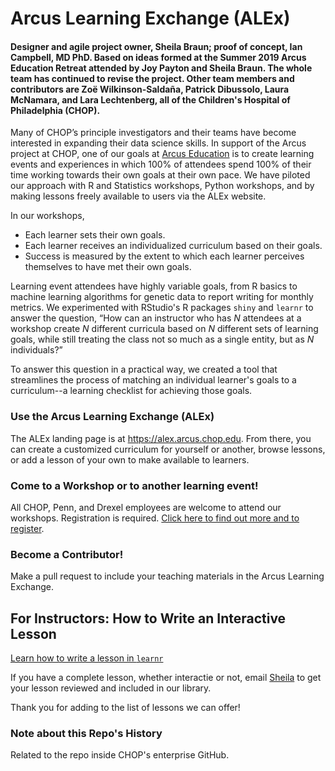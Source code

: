 # Arcus Learning Exchange (ALEx)

#### Designer and agile project owner, Sheila Braun; proof of concept, Ian Campbell, MD PhD. Based on ideas formed at the Summer 2019 Arcus Education Retreat attended by Joy Payton and Sheila Braun. The whole team has continued to revise the project. Other team members and contributors are Zoë Wilkinson-Saldaña, Patrick Dibussolo, Laura McNamara, and Lara Lechtenberg, all of the Children's Hospital of Philadelphia (CHOP).

Many of CHOP’s principle investigators and their teams have become interested in expanding their data science skills. In support of the Arcus project at CHOP, one of our goals at [Arcus Education](https://education.arcus.chop.edu) is to create learning events and experiences in which 100% of attendees spend 100% of their time working towards their own goals at their own pace. We have piloted our approach with R and Statistics workshops, Python workshops, and by making lessons freely available to users via the ALEx website. 

In our workshops, 

* Each learner sets their own goals.    
* Each learner receives an individualized curriculum based on their goals.   
* Success is measured by the extent to which each learner perceives themselves to have met their own goals.

Learning event attendees have highly variable goals, from R basics to machine learning algorithms for genetic data to report writing for monthly metrics. We experimented with RStudio's R packages `shiny` and `learnr` to answer the question, “How can an instructor who has _N_ attendees at a workshop create _N_ different curricula based on _N_ different sets of learning goals, while still treating the class not so much as a single entity, but as _N_ individuals?” 

To answer this question in a practical way, we created a tool that streamlines the process of matching an individual learner's goals to a curriculum--a learning checklist for achieving those goals.

### Use the Arcus Learning Exchange (ALEx)

The ALEx landing page is at https://alex.arcus.chop.edu. From there, you can create a customized curriculum for yourself or another, browse lessons, or add a lesson of your own to make available to learners. 


### Come to a Workshop or to another learning event!

All CHOP, Penn, and Drexel employees are welcome to attend our workshops. Registration is required. [Click here to find out more and to register](http://bit.ly/CHOP-ALEx-Registration). 

### Become a Contributor!

Make a pull request to include your teaching materials in the Arcus Learning Exchange.


## For Instructors: How to Write an Interactive Lesson

[Learn how to write a lesson in `learnr`](https://alex.arcus.chop.edu/learnr-with-alex/)

If you have a complete lesson, whether interactie or not, email [Sheila](braunsb@email.chop.edu) to get your lesson reviewed and included in our library. 

Thank you for adding to the list of lessons we can offer!

### Note about this Repo's History

Related to the repo inside CHOP's enterprise GitHub. 
